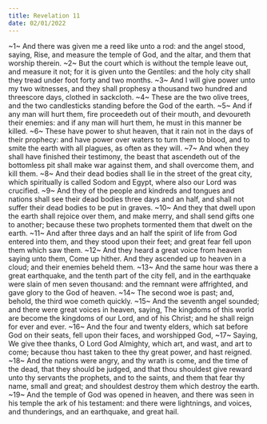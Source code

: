 ```yaml
---
title: Revelation 11
date: 02/01/2022
---
```


~1~ And there was given me a reed like unto a rod: and the angel stood, saying, Rise, and measure the temple of God, and the altar, and them that worship therein.
~2~ But the court which is without the temple leave out, and measure it not; for it is given unto the Gentiles: and the holy city shall they tread under foot forty and two months.
~3~ And I will give power unto my two witnesses, and they shall prophesy a thousand two hundred and threescore days, clothed in sackcloth.
~4~ These are the two olive trees, and the two candlesticks standing before the God of the earth.
~5~ And if any man will hurt them, fire proceedeth out of their mouth, and devoureth their enemies: and if any man will hurt them, he must in this manner be killed.
~6~ These have power to shut heaven, that it rain not in the days of their prophecy: and have power over waters to turn them to blood, and to smite the earth with all plagues, as often as they will.
~7~ And when they shall have finished their testimony, the beast that ascendeth out of the bottomless pit shall make war against them, and shall overcome them, and kill them.
~8~ And their dead bodies shall lie in the street of the great city, which spiritually is called Sodom and Egypt, where also our Lord was crucified.
~9~ And they of the people and kindreds and tongues and nations shall see their dead bodies three days and an half, and shall not suffer their dead bodies to be put in graves.
~10~ And they that dwell upon the earth shall rejoice over them, and make merry, and shall send gifts one to another; because these two prophets tormented them that dwelt on the earth.
~11~ And after three days and an half the spirit of life from God entered into them, and they stood upon their feet; and great fear fell upon them which saw them.
~12~ And they heard a great voice from heaven saying unto them, Come up hither. And they ascended up to heaven in a cloud; and their enemies beheld them.
~13~ And the same hour was there a great earthquake, and the tenth part of the city fell, and in the earthquake were slain of men seven thousand: and the remnant were affrighted, and gave glory to the God of heaven.
~14~ The second woe is past; and, behold, the third woe cometh quickly.
~15~ And the seventh angel sounded; and there were great voices in heaven, saying, The kingdoms of this world are become the kingdoms of our Lord, and of his Christ; and he shall reign for ever and ever.
~16~ And the four and twenty elders, which sat before God on their seats, fell upon their faces, and worshipped God,
~17~ Saying, We give thee thanks, O Lord God Almighty, which art, and wast, and art to come; because thou hast taken to thee thy great power, and hast reigned.
~18~ And the nations were angry, and thy wrath is come, and the time of the dead, that they should be judged, and that thou shouldest give reward unto thy servants the prophets, and to the saints, and them that fear thy name, small and great; and shouldest destroy them which destroy the earth.
~19~ And the temple of God was opened in heaven, and there was seen in his temple the ark of his testament: and there were lightnings, and voices, and thunderings, and an earthquake, and great hail.